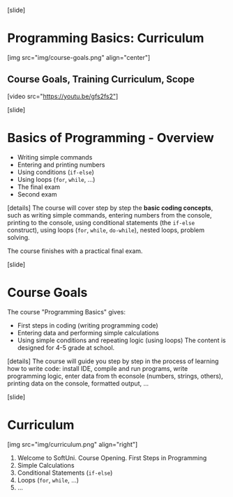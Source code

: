 [slide]
# Programming Basics: Curriculum
[img src="img/course-goals.png" align="center"]
## Course Goals, Training Curriculum, Scope

[video src="https://youtu.be/gfs2fs2"]

[slide]
# Basics of Programming - Overview
 - Writing simple commands
 - Entering and printing numbers
 - Using conditions (`if-else`)
 - Using loops (`for`, `while`, ...)
 - The final exam
 - Second exam

[details]
The course will cover step by step the **basic coding concepts**, such as writing simple commands, entering numbers from the console, printing to the console, using conditional statements (the `if-else` construct), using loops (`for`, `while`, `do-while`), nested loops, problem solving.

The course finishes with a practical final exam.

[slide]
# Course Goals
The course "Programming Basics" gives:
 - First steps in coding (writing programming code)
 - Entering data and performing simple calculations
 - Using simple conditions and repeating logic (using loops)
The content is designed for 4-5 grade at school.

[details]
The course will guide you step by step in the process of learning how to write code: install IDE, compile and run programs, write programming logic, enter data from th econsole (numbers, strings, others), printing data on the console, formatted output, ...

[slide]
# Curriculum
[img src="img/curriculum.png" align="right"]
 1. Welcome to SoftUni. Course Opening. First Steps in Programming
 2. Simple Calculations
 3. Conditional Statements (`if-else`)
 4. Loops (`for`, `while`, ...)
 5. ...

